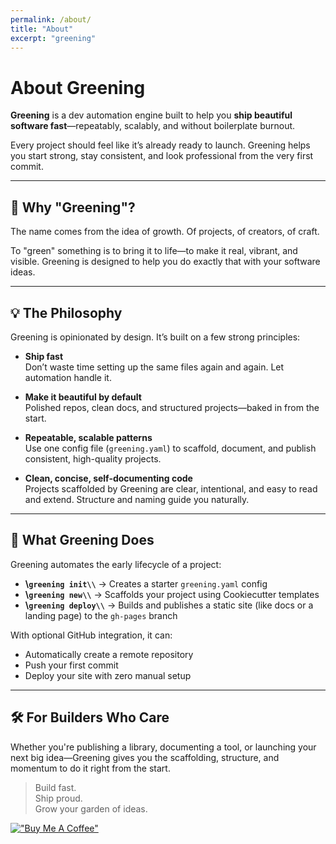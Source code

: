 ```yaml
---
permalink: /about/
title: "About"
excerpt: "greening"
---
```


# About Greening

**Greening** is a dev automation engine built to help you **ship beautiful software fast**—repeatably, scalably, and without boilerplate burnout.

Every project should feel like it’s already ready to launch. Greening helps you start strong, stay consistent, and look professional from the very first commit.

---

## 🌱 Why "Greening"?

The name comes from the idea of growth. Of projects, of creators, of craft.

To "green" something is to bring it to life—to make it real, vibrant, and visible. Greening is designed to help you do exactly that with your software ideas.

---

## 💡 The Philosophy

Greening is opinionated by design. It’s built on a few strong principles:

- **Ship fast**  
  Don’t waste time setting up the same files again and again. Let automation handle it.

- **Make it beautiful by default**  
  Polished repos, clean docs, and structured projects—baked in from the start.

- **Repeatable, scalable patterns**  
  Use one config file (`greening.yaml`) to scaffold, document, and publish consistent, high-quality projects.

- **Clean, concise, self-documenting code**  
  Projects scaffolded by Greening are clear, intentional, and easy to read and extend. Structure and naming guide you naturally.

---

## 🧭 What Greening Does

Greening automates the early lifecycle of a project:

- **\\`greening init\\`** → Creates a starter `greening.yaml` config
- **\\`greening new\\`** → Scaffolds your project using Cookiecutter templates
- **\\`greening deploy\\`** → Builds and publishes a static site (like docs or a landing page) to the `gh-pages` branch

With optional GitHub integration, it can:
- Automatically create a remote repository
- Push your first commit
- Deploy your site with zero manual setup

---

## 🛠 For Builders Who Care

Whether you're publishing a library, documenting a tool, or launching your next big idea—Greening gives you the scaffolding, structure, and momentum to do it right from the start.

> Build fast.  
> Ship proud.  
> Grow your garden of ideas.

[!["Buy Me A Coffee"](https://www.buymeacoffee.com/assets/img/custom_images/orange_img.png)](https://www.buymeacoffee.com/chrisgreening)
